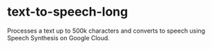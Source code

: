 # text-to-speech-long
Processes a text up to 500k characters and converts to speech using Speech Synthesis on Google Cloud. 
